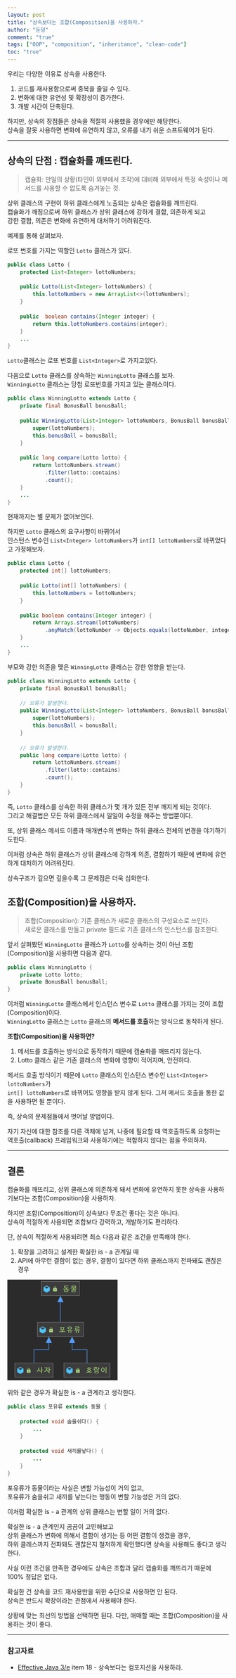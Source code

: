 ```yaml
---
layout: post  
title: "상속보다는 조합(Composition)을 사용하자."  
author: "둔덩"
comment: "true"
tags: ["OOP", "composition", "inheritance", "clean-code"]
toc: "true"
---
```


우리는 다양한 이유로 상속을 사용한다.

1.  코드를 재사용함으로써 중복을 줄일 수 있다.
2.  변화에 대한 유연성 및 확장성이 증가한다.
3.  개발 시간이 단축된다.

하지만, 상속의 장점들은 상속을 적절히 사용했을 경우에만 해당한다.  
상속을 잘못 사용하면 변화에 유연하지 않고, 오류를 내기 쉬운 소프트웨어가 된다.

---

## 상속의 단점 : 캡슐화를 깨뜨린다.

> 캡슐화: 만일의 상황(타인이 외부에서 조작)에 대비해 외부에서 특정 속성이나 메서드를 사용할 수 없도록 숨겨놓는 것.

상위 클래스의 구현이 하위 클래스에게 노출되는 상속은 캡슐화를 깨뜨린다.  
캡슐화가 깨짐으로써 하위 클래스가 상위 클래스에 강하게 결합, 의존하게 되고  
강한 결합, 의존은 변화에 유연하게 대처하기 어려워진다.

예제를 통해 살펴보자.

로또 번호를 가지는 역할인 `Lotto` 클래스가 있다.

```java
public class Lotto {
    protected List<Integer> lottoNumbers;

    public Lotto(List<Integer> lottoNumbers) {
        this.lottoNumbers = new ArrayList<>(lottoNumbers);
    }

    public  boolean contains(Integer integer) {
        return this.lottoNumbers.contains(integer);
    }
    ...
}
```

`Lotto`클래스는 로또 번호를 `List<Integer>`로 가지고있다.

다음으로 `Lotto` 클래스를 상속하는 `WinningLotto` 클래스를 보자.  
`WinningLotto` 클래스는 당첨 로또번호를 가지고 있는 클래스이다.  

```java
public class WinningLotto extends Lotto {
    private final BonusBall bonusBall;
    
    public WinningLotto(List<Integer> lottoNumbers, BonusBall bonusBall) {
        super(lottoNumbers);
        this.bonusBall = bonusBall;
    }

    public long compare(Lotto lotto) {
        return lottoNumbers.stream()
            .filter(lotto::contains)
            .count();
    }
    ...
}
```

현재까지는 별 문제가 없어보인다.

하지만 `Lotto` 클래스의 요구사항이 바뀌어서  
인스턴스 변수인 `List<Integer> lottoNumbers`가 `int[] lottoNumbers`로 바뀌었다고 가정해보자.

```java
public class Lotto {
    protected int[] lottoNumbers;

    public Lotto(int[] lottoNumbers) {
        this.lottoNumbers = lottoNumbers;
    }

    public boolean contains(Integer integer) {
        return Arrays.stream(lottoNumbers)
            .anyMatch(lottoNumber -> Objects.equals(lottoNumber, integer));
    }
    ...
}
```

부모와 강한 의존을 맺은 `WinningLotto` 클래스는 강한 영향을 받는다.

```java
public class WinningLotto extends Lotto {
    private final BonusBall bonusBall;

    // 오류가 발생한다.
    public WinningLotto(List<Integer> lottoNumbers, BonusBall bonusBall) {
        super(lottoNumbers);
        this.bonusBall = bonusBall;
    }
	
    // 오류가 발생한다.
    public long compare(Lotto lotto) {
        return lottoNumbers.stream()
            .filter(lotto::contains)
            .count();
    }
}
```

즉, `Lotto` 클래스를 상속한 하위 클래스가 몇 개가 있든 전부 깨지게 되는 것이다.  
그리고 해결법은 모든 하위 클래스에서 일일이 수정을 해주는 방법뿐이다.

또, 상위 클래스 메서드 이름과 매개변수의 변화는 하위 클래스 전체의 변경을 야기하기도한다.

이처럼 상속은 하위 클래스가 상위 클래스에 강하게 의존, 결합하기 때문에 변화에 유연하게 대처하기 어려워진다.  

상속구조가 깊으면 깊을수록 그 문제점은 더욱 심화한다.

## 조합(Composition)을 사용하자.

> 조합(Composition): 기존 클래스가 새로운 클래스의 구성요소로 쓰인다.  
> 새로운 클래스를 만들고 private 필드로 기존 클래스의 인스턴스를 참조한다.

앞서 살펴봤던 `WinningLotto` 클래스가 `Lotto`를 상속하는 것이 아닌 조합(Composition)을 사용하면 다음과 같다.

```java
public class WinningLotto {
    private Lotto lotto;
    private BonusBall bonusBall;
}
```

이처럼 `WinningLotto` 클래스에서 인스턴스 변수로 `Lotto` 클래스를 가지는 것이 조합(Composition)이다.  
`WinningLotto` 클래스는 `Lotto` 클래스의 **메서드를 호출**하는 방식으로 동작하게 된다.

**조합(Composition)을 사용하면?**

1.  메서드를 호출하는 방식으로 동작하기 때문에 캡슐화를 깨뜨리지 않는다.
2.  Lotto 클래스 같은 기존 클래스의 변화에 영향이 적어지며, 안전하다.

메서드 호출 방식이기 때문에 `Lotto` 클래스의 인스턴스 변수인 `List<Integer> lottoNumbers`가  
`int[] lottoNumbers`로 바뀌어도 영향을 받지 않게 된다.
그저 메서드 호출을 통한 값을 사용하면 될 뿐이다.

즉, 상속의 문제점들에서 벗어날 방법이다.

자기 자신에 대한 참조를 다른 객체에 넘겨, 나중에 필요할 때 역호출하도록 요청하는  
역호출(callback) 프레임워크와 사용하기에는 적합하지 않다는 점을 주의하자.

---

## 결론

캡슐화를 깨뜨리고, 상위 클래스에 의존하게 돼서 변화에 유연하지 못한 상속을 사용하기보다는 조합(Composition)을 사용하자.

하지만 조합(Composition)이 상속보다 무조건 좋다는 것은 아니다.  
상속이 적절하게 사용되면 조합보다 강력하고, 개발하기도 편리하다.

단, 상속이 적절하게 사용되려면 최소 다음과 같은 조건을 만족해야 한다.

1.  확장을 고려하고 설계한 확실한 is - a 관계일 때
2.  API에 아무런 결함이 없는 경우, 결함이 있다면 하위 클래스까지 전파돼도 괜찮은 경우

![상속 예제 이미지](../images/inheritance-example.png)

위와 같은 경우가 확실한 is - a 관계라고 생각한다.

```java
public class 포유류 extends 동물 {

    protected void 숨을쉬다() {
        ...
    }

    protected void 새끼를낳다() {
        ...
    }
}
```

포유류가 동물이라는 사실은 변할 가능성이 거의 없고,  
포유류가 숨을쉬고 새끼를 낳는다는 행동이 변할 가능성은 거의 없다.

이처럼 확실한 is - a 관계의 상위 클래스는 변할 일이 거의 없다.

확실한 is - a 관계인지 곰곰이 고민해보고  
상위 클래스가 변화에 의해서 결함이 생기는 등 어떤 결함이 생겼을 경우,  
하위 클래스까지 전파돼도 괜찮은지 철저하게 확인했다면 상속을 사용해도 좋다고 생각한다.

사실 이런 조건을 만족한 경우에도 상속은 조합과 달리 캡슐화를 깨뜨리기 때문에 100% 정답은 없다.

확실한 건 상속을 코드 재사용만을 위한 수단으로 사용하면 안 된다.  
상속은 반드시 확장이라는 관점에서 사용해야 한다.

상황에 맞는 최선의 방법을 선택하면 된다. 다만, 애매할 때는 조합(Composition)을 사용하는 것이 좋다.

---

### 참고자료

-   [Effective Java 3/e](http://www.yes24.com/Product/Goods/65551284) item 18 - 상속보다는 컴포지션을 사용하라.
